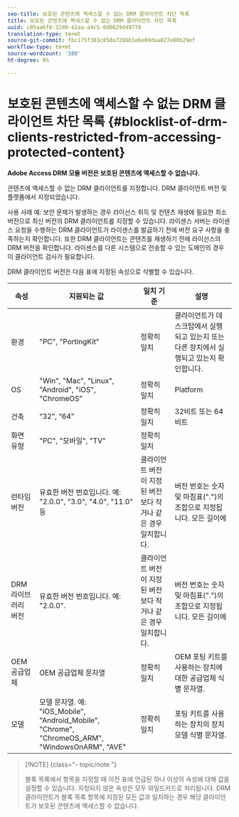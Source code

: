 ```yaml
---
seo-title: 보호된 콘텐츠에 액세스할 수 없는 DRM 클라이언트 차단 목록
title: 보호된 콘텐츠에 액세스할 수 없는 DRM 클라이언트 차단 목록
uuid: c05aa6f8-32d9-42aa-a9c5-0d0629d49778
translation-type: tm+mt
source-git-commit: fbc175f383c850a7286b1e6e89daa027e00b29ef
workflow-type: tm+mt
source-wordcount: '380'
ht-degree: 0%

---
```



# 보호된 콘텐츠에 액세스할 수 없는 DRM 클라이언트 차단 목록 {#blocklist-of-drm-clients-restricted-from-accessing-protected-content}

**Adobe Access DRM 모듈 버전은 보호된 콘텐츠에 액세스할 수 없습니다.**

콘텐츠에 액세스할 수 없는 DRM 클라이언트를 지정합니다. DRM 클라이언트 버전 및 플랫폼에서 지정되었습니다.

사용 사례 예: 보안 문제가 발생하는 경우 라이선스 취득 및 컨텐츠 재생에 필요한 최소 버전으로 최신 버전의 DRM 클라이언트를 지정할 수 있습니다. 라이센스 서버는 라이센스 요청을 수행하는 DRM 클라이언트가 라이센스를 발급하기 전에 버전 요구 사항을 충족하는지 확인합니다. 또한 DRM 클라이언트는 콘텐츠를 재생하기 전에 라이선스의 DRM 버전을 확인합니다. 라이센스를 다른 시스템으로 전송할 수 있는 도메인의 경우 이 클라이언트 검사가 필요합니다.

DRM 클라이언트 버전은 다음 표에 지정된 속성으로 식별할 수 있습니다.

| **속성** | **지원되는 값** | **일치 기준** | **설명** |
|---|---|---|---|
| 환경 | &quot;PC&quot;, &quot;PortingKit&quot; | 정확히 일치 | 클라이언트가 데스크탑에서 실행되고 있는지 또는 다른 장치에서 실행되고 있는지 확인합니다. |
| OS | &quot;Win&quot;, &quot;Mac&quot;, &quot;Linux&quot;, &quot;Android&quot;, &quot;iOS&quot;, &quot;ChromeOS&quot; | 정확히 일치 | Platform |
| 건축 | “32”, “64” | 정확히 일치 | 32비트 또는 64비트 |
| 화면 유형 | &quot;PC&quot;, &quot;모바일&quot;, &quot;TV&quot; | 정확히 일치 |  |
| 런타임 버전 | 유효한 버전 번호입니다. 예: &quot;2.0.0&quot;, &quot;3.0&quot;, &quot;4.0&quot;, &quot;11.0&quot; 등 | 클라이언트 버전이 지정된 버전보다 작거나 같은 경우 일치합니다. | 버전 번호는 숫자 및 마침표(&quot;.&quot;)의 조합으로 지정됩니다. 모든 길이에 |
| DRM 라이브러리 버전 | 유효한 버전 번호입니다. 예: &quot;2.0.0&quot;. | 클라이언트 버전이 지정된 버전보다 작거나 같은 경우 일치합니다. | 버전 번호는 숫자 및 마침표(&quot;.&quot;)의 조합으로 지정됩니다. 모든 길이에 |
| OEM 공급업체 | OEM 공급업체 문자열 | 정확히 일치 | OEM 포팅 키트를 사용하는 장치에 대한 공급업체 식별 문자열. |
| 모델 | 모델 문자열. 예: &quot;iOS_Mobile&quot;, &quot;Android_Mobile&quot;, &quot;Chrome&quot;, &quot;ChromeOS_ARM&quot;, &quot;WindowsOnARM&quot;, &quot;AVE&quot; | 정확히 일치 | 포팅 키트를 사용하는 장치의 장치 모델 식별 문자열. |

>[!NOTE] {class=&quot;- topic/note &quot;}
>
>블록 목록에서 항목을 지정할 때 이전 표에 언급된 하나 이상의 속성에 대해 값을 설정할 수 있습니다. 지정되지 않은 속성은 모두 와일드카드로 처리됩니다. DRM 클라이언트가 블록 목록 항목에 지정된 모든 값과 일치하는 경우 해당 클라이언트가 보호된 콘텐츠에 액세스할 수 없습니다.


